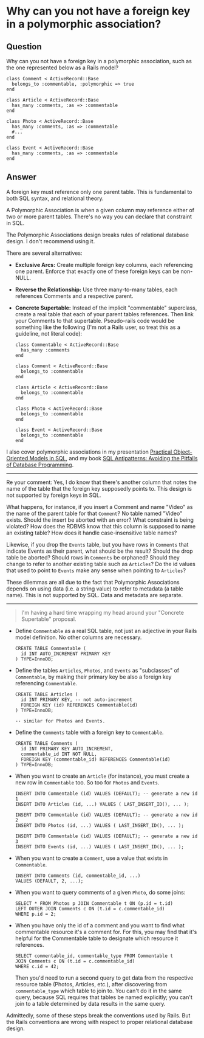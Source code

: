 
# Why can you not have a foreign key in a polymorphic association?

## Question
        
Why can you not have a foreign key in a polymorphic association, such as the one represented below as a Rails model?

    class Comment < ActiveRecord::Base
      belongs_to :commentable, :polymorphic => true
    end
    
    class Article < ActiveRecord::Base
      has_many :comments, :as => :commentable
    end
    
    class Photo < ActiveRecord::Base
      has_many :comments, :as => :commentable
      #...
    end
    
    class Event < ActiveRecord::Base
      has_many :comments, :as => :commentable
    end

## Answer
        
A foreign key must reference only one parent table. This is fundamental to both SQL syntax, and relational theory.

A Polymorphic Association is when a given column may reference either of two or more parent tables. There's no way you can declare that constraint in SQL.

The Polymorphic Associations design breaks rules of relational database design. I don't recommend using it.

There are several alternatives:

*   **Exclusive Arcs:** Create multiple foreign key columns, each referencing one parent. Enforce that exactly one of these foreign keys can be non-NULL.
    
*   **Reverse the Relationship:** Use three many-to-many tables, each references Comments and a respective parent.
    
*   **Concrete Supertable:** Instead of the implicit "commentable" superclass, create a real table that each of your parent tables references. Then link your Comments to that supertable. Pseudo-rails code would be something like the following (I'm not a Rails user, so treat this as a guideline, not literal code):
    
        class Commentable < ActiveRecord::Base
          has_many :comments
        end
        
        class Comment < ActiveRecord::Base
          belongs_to :commentable
        end
        
        class Article < ActiveRecord::Base
          belongs_to :commentable
        end
        
        class Photo < ActiveRecord::Base
          belongs_to :commentable
        end
        
        class Event < ActiveRecord::Base
          belongs_to :commentable
        end
        
    

I also cover polymorphic associations in my presentation [Practical Object-Oriented Models in SQL](http://www.slideshare.net/billkarwin/practical-object-oriented-models-in-sql), and my book [SQL Antipatterns: Avoiding the Pitfalls of Database Programming](http://pragprog.com/book/bksqla/sql-antipatterns).

* * *

Re your comment: Yes, I do know that there's another column that notes the name of the table that the foreign key supposedly points to. This design is not supported by foreign keys in SQL.

What happens, for instance, if you insert a Comment and name "Video" as the name of the parent table for that `Comment`? No table named "Video" exists. Should the insert be aborted with an error? What constraint is being violated? How does the RDBMS know that this column is supposed to name an existing table? How does it handle case-insensitive table names?

Likewise, if you drop the `Events` table, but you have rows in `Comments` that indicate Events as their parent, what should be the result? Should the drop table be aborted? Should rows in `Comments` be orphaned? Should they change to refer to another existing table such as `Articles`? Do the id values that used to point to `Events` make any sense when pointing to `Articles`?

These dilemmas are all due to the fact that Polymorphic Associations depends on using data (i.e. a string value) to refer to metadata (a table name). This is not supported by SQL. Data and metadata are separate.

* * *

> I'm having a hard time wrapping my head around your "Concrete Supertable" proposal.

*   Define `Commentable` as a real SQL table, not just an adjective in your Rails model definition. No other columns are necessary.
    
        CREATE TABLE Commentable (
          id INT AUTO_INCREMENT PRIMARY KEY
        ) TYPE=InnoDB;
        
    
*   Define the tables `Articles`, `Photos`, and `Events` as "subclasses" of `Commentable`, by making their primary key be also a foreign key referencing `Commentable`.
    
        CREATE TABLE Articles (
          id INT PRIMARY KEY, -- not auto-increment
          FOREIGN KEY (id) REFERENCES Commentable(id)
        ) TYPE=InnoDB;
        
        -- similar for Photos and Events.
        
    
*   Define the `Comments` table with a foreign key to `Commentable`.
    
        CREATE TABLE Comments (
          id INT PRIMARY KEY AUTO_INCREMENT,
          commentable_id INT NOT NULL,
          FOREIGN KEY (commentable_id) REFERENCES Commentable(id)
        ) TYPE=InnoDB;
        
    
*   When you want to create an `Article` (for instance), you must create a new row in `Commentable` too. So too for `Photos` and `Events`.
    
        INSERT INTO Commentable (id) VALUES (DEFAULT); -- generate a new id 1
        INSERT INTO Articles (id, ...) VALUES ( LAST_INSERT_ID(), ... );
        
        INSERT INTO Commentable (id) VALUES (DEFAULT); -- generate a new id 2
        INSERT INTO Photos (id, ...) VALUES ( LAST_INSERT_ID(), ... );
        
        INSERT INTO Commentable (id) VALUES (DEFAULT); -- generate a new id 3
        INSERT INTO Events (id, ...) VALUES ( LAST_INSERT_ID(), ... );
        
    
*   When you want to create a `Comment`, use a value that exists in `Commentable`.
    
        INSERT INTO Comments (id, commentable_id, ...)
        VALUES (DEFAULT, 2, ...);
        
    
*   When you want to query comments of a given `Photo`, do some joins:
    
        SELECT * FROM Photos p JOIN Commentable t ON (p.id = t.id)
        LEFT OUTER JOIN Comments c ON (t.id = c.commentable_id)
        WHERE p.id = 2;
        
    
*   When you have only the id of a comment and you want to find what commentable resource it's a comment for. For this, you may find that it's helpful for the Commentable table to designate which resource it references.
    
        SELECT commentable_id, commentable_type FROM Commentable t
        JOIN Comments c ON (t.id = c.commentable_id)
        WHERE c.id = 42;
        
    
    Then you'd need to run a second query to get data from the respective resource table (Photos, Articles, etc.), after discovering from `commentable_type` which table to join to. You can't do it in the same query, because SQL requires that tables be named explicitly; you can't join to a table determined by data results in the same query.
    

Admittedly, some of these steps break the conventions used by Rails. But the Rails conventions are wrong with respect to proper relational database design.
